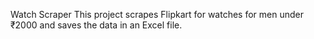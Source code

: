 Watch Scraper
This project scrapes Flipkart for watches for men under ₹2000 and saves the data in an Excel file.
